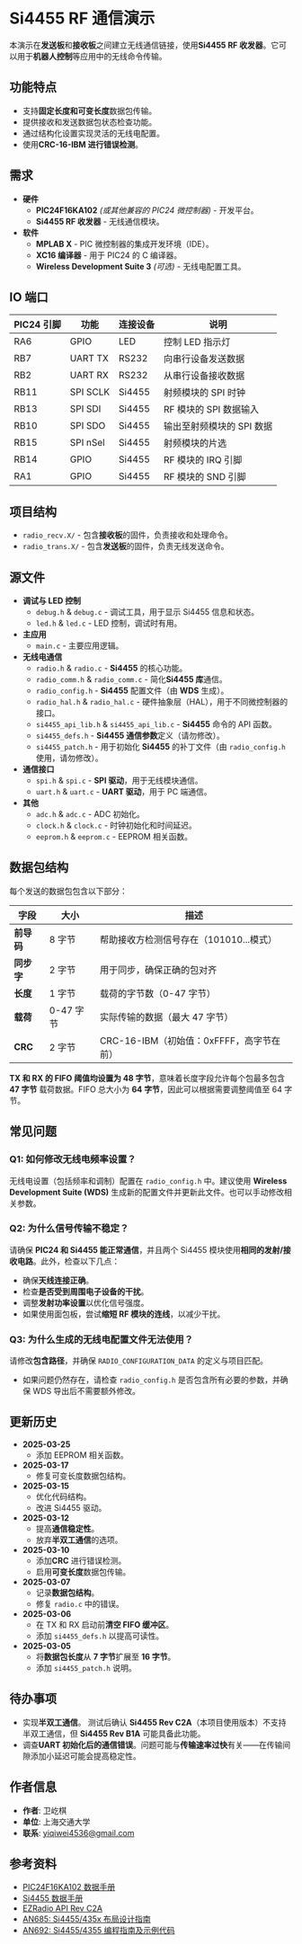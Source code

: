 # Si4455 RF 通信演示

本演示在**发送板**和**接收板**之间建立无线通信链接，使用**Si4455 RF 收发器**。它可以用于**机器人控制**等应用中的无线命令传输。

## 功能特点

- 支持**固定长度和可变长度**数据包传输。
- 提供接收和发送数据包状态检查功能。
- 通过结构化设置实现灵活的无线电配置。
- 使用**CRC-16-IBM 进行错误检测**。

## 需求

- **硬件**
  - **PIC24F16KA102** *(或其他兼容的 PIC24 微控制器)* - 开发平台。
  - **Si4455 RF 收发器** - 无线通信模块。
- **软件**
  - **MPLAB X** - PIC 微控制器的集成开发环境（IDE）。
  - **XC16 编译器** - 用于 PIC24 的 C 编译器。
  - **Wireless Development Suite 3** *(可选)* - 无线电配置工具。

## IO 端口

| PIC24 引脚 | 功能     | 连接设备 | 说明                      |
| ---------- | -------- | -------- | ------------------------- |
| RA6        | GPIO     | LED      | 控制 LED 指示灯           |
| RB7        | UART TX  | RS232    | 向串行设备发送数据        |
| RB2        | UART RX  | RS232    | 从串行设备接收数据        |
| RB11       | SPI SCLK | Si4455   | 射频模块的 SPI 时钟       |
| RB13       | SPI SDI  | Si4455   | RF 模块的 SPI 数据输入    |
| RB10       | SPI SDO  | Si4455   | 输出至射频模块的 SPI 数据 |
| RB15       | SPI nSel | Si4455   | 射频模块的片选            |
| RB14       | GPIO     | Si4455   | RF 模块的 IRQ 引脚        |
| RA1        | GPIO     | Si4455   | RF 模块的 SND 引脚        |

## 项目结构

- `radio_recv.X/` - 包含**接收板**的固件，负责接收和处理命令。
- `radio_trans.X/` - 包含**发送板**的固件，负责无线发送命令。

## 源文件

- **调试与 LED 控制**
  - `debug.h` & `debug.c` - 调试工具，用于显示 Si4455 信息和状态。
  - `led.h` & `led.c` - LED 控制，调试时有用。
- **主应用**
  - `main.c` - 主要应用逻辑。
- **无线电通信**
  - `radio.h` & `radio.c` - **Si4455** 的核心功能。
  - `radio_comm.h` & `radio_comm.c` - 简化**Si4455 库**通信。
  - `radio_config.h` - **Si4455** 配置文件（由 **WDS** 生成）。
  - `radio_hal.h` & `radio_hal.c` - 硬件抽象层（HAL），用于不同微控制器的接口。
  - `si4455_api_lib.h` & `si4455_api_lib.c` - **Si4455** 命令的 API 函数。
  - `si4455_defs.h` - **Si4455 通信参数**定义（请勿修改）。
  - `si4455_patch.h` - 用于初始化 **Si4455** 的补丁文件（由 `radio_config.h` 使用，请勿修改）。
- **通信接口**
  - `spi.h` & `spi.c` - **SPI 驱动**，用于无线模块通信。
  - `uart.h` & `uart.c` - **UART 驱动**，用于 PC 端通信。
- **其他**
  - `adc.h` & `adc.c` - ADC 初始化。
  - `clock.h` & `clock.c` - 时钟初始化和时间延迟。
  - `eeprom.h` & `eeprom.c` - EEPROM 相关函数。

## 数据包结构

每个发送的数据包包含以下部分：

| 字段       | 大小      | 描述                                     |
| ---------- | --------- | ---------------------------------------- |
| **前导码** | 8 字节    | 帮助接收方检测信号存在（101010...模式）  |
| **同步字** | 2 字节    | 用于同步，确保正确的包对齐               |
| **长度**   | 1 字节    | 载荷的字节数（0-47 字节）                |
| **载荷**   | 0-47 字节 | 实际传输的数据（最大 47 字节）           |
| **CRC**    | 2 字节    | CRC-16-IBM（初始值：0xFFFF，高字节在前） |

**TX 和 RX 的 FIFO 阈值均设置为 48 字节**，意味着长度字段允许每个包最多包含 **47 字节** 载荷数据。FIFO 总大小为 **64 字节**，因此可以根据需要调整阈值至 64 字节。

## 常见问题

### **Q1: 如何修改无线电频率设置？**

无线电设置（包括频率和调制）配置在 `radio_config.h` 中。建议使用 **Wireless Development Suite (WDS)** 生成新的配置文件并更新此文件。也可以手动修改相关参数。

### **Q2: 为什么信号传输不稳定？**

请确保 **PIC24 和 Si4455 能正常通信**，并且两个 Si4455 模块使用**相同的发射/接收电路**。此外，检查以下几点：

- 确保**天线连接正确**。
- 检查**是否受到周围电子设备的干扰**。
- 调整**发射功率设置**以优化信号强度。
- 如果使用面包板，尝试**缩短 RF 模块的连线**，以减少干扰。

### **Q3: 为什么生成的无线电配置文件无法使用？**

请修改**包含路径**，并确保 `RADIO_CONFIGURATION_DATA` 的定义与项目匹配。

- 如果问题仍然存在，请检查 `radio_config.h` 是否包含所有必要的参数，并确保 WDS 导出后不需要额外修改。

## 更新历史

- **2025-03-25**
  - 添加 EEPROM 相关函数。
- **2025-03-17**
  - 修复可变长度数据包结构。
- **2025-03-15**
  - 优化代码结构。
  - 改进 Si4455 驱动。
- **2025-03-12**
  - 提高**通信稳定性**。
  - 放弃**半双工通信**的选项。
- **2025-03-10**
  - 添加**CRC** 进行错误检测。
  - 启用**可变长度**数据包传输。
- **2025-03-07**
  - 记录**数据包结构**。
  - 修复 `radio.c` 中的错误。
- **2025-03-06**
  - 在 TX 和 RX 启动前**清空 FIFO 缓冲区**。
  - 添加 `si4455_defs.h` 以提高可读性。
- **2025-03-05**
  - 将**数据包长度**从 **7 字节**扩展至 **16 字节**。
  - 添加 `si4455_patch.h` 说明。

## 待办事项

- 实现**半双工通信**。 测试后确认 **Si4455 Rev C2A**（本项目使用版本）不支持半双工通信，但 **Si4455 Rev B1A** 可能具备此功能。
- 调查**UART 初始化后的通信错误**。问题可能与**传输速率过快**有关——在传输间隙添加小延迟可能会提高稳定性。

## 作者信息

- **作者**: 卫屹棋
- **单位**: 上海交通大学
- **联系**: yiqiwei4536@gmail.com

## 参考资料

- [PIC24F16KA102 数据手册](https://ww1.microchip.com/downloads/en/DeviceDoc/39927c.pdf)
- [Si4455 数据手册](https://www.silabs.com/documents/public/data-sheets/Si4455.pdf)
- [EZRadio API Rev C2A](https://www.silabs.com/documents/public/application-notes/EZRadio_REVC2_API.zip)
- [AN685: Si4455/435x 布局设计指南](https://www.silabs.com/documents/public/application-notes/AN685.pdf)
- [AN692: Si4455/4355 编程指南及示例代码](https://www.silabs.com/documents/public/application-notes/AN692.pdf)